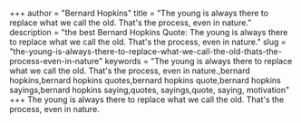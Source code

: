 +++
author = "Bernard Hopkins"
title = "The young is always there to replace what we call the old. That's the process, even in nature."
description = "the best Bernard Hopkins Quote: The young is always there to replace what we call the old. That's the process, even in nature."
slug = "the-young-is-always-there-to-replace-what-we-call-the-old-thats-the-process-even-in-nature"
keywords = "The young is always there to replace what we call the old. That's the process, even in nature.,bernard hopkins,bernard hopkins quotes,bernard hopkins quote,bernard hopkins sayings,bernard hopkins saying,quotes, sayings,quote, saying, motivation"
+++
The young is always there to replace what we call the old. That's the process, even in nature.
